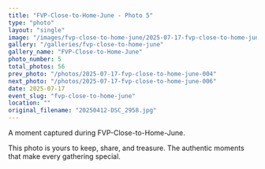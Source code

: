 ```yaml
---
title: "FVP-Close-to-Home-June - Photo 5"
type: "photo"
layout: "single"
image: "/images/fvp-close-to-home-june/2025-07-17-fvp-close-to-home-june-005.jpg"
gallery: "/galleries/fvp-close-to-home-june"
gallery_name: "FVP-Close-to-Home-June"
photo_number: 5
total_photos: 56
prev_photo: "/photos/2025-07-17-fvp-close-to-home-june-004"
next_photo: "/photos/2025-07-17-fvp-close-to-home-june-006"
date: 2025-07-17
event_slug: "fvp-close-to-home-june"
location: ""
original_filename: "20250412-DSC_2958.jpg"
---
```


A moment captured during FVP-Close-to-Home-June.

This photo is yours to keep, share, and treasure. The authentic moments that make every gathering special.